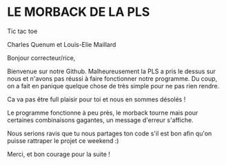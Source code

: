 # LE MORBACK DE LA PLS

Tic tac toe




Charles Quenum et Louis-Elie Maillard

Bonjour correcteur/rice,

Bienvenue sur notre Github. Malheureusement la PLS a pris le dessus sur nous et n'avons pas réussi à faire fonctionner notre programme. Du coup, on a fait en panique quelque chose de très simple pour ne pas rien rendre.

Ca va pas être full plaisir pour toi et nous en sommes désolés !



Le programme fonctionne à peu près, le morback tourne mais pour certaines combinaisons gagantes, un message d'erreur s'affiche.


Nous serions ravis que tu nous partages ton code s'il est bon afin qu'on puisse rattraper le projet ce weekend :) 


Merci, et bon courage pour la suite !
